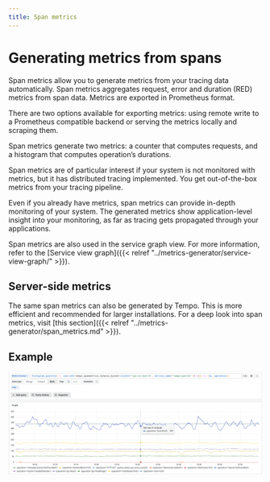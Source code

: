 ```yaml
---
title: Span metrics
---
```


# Generating metrics from spans

Span metrics allow you to generate metrics from your tracing data automatically.
Span metrics aggregates request, error and duration (RED) metrics from span data.
Metrics are exported in Prometheus format.

There are two options available for exporting metrics: using remote write to a Prometheus compatible backend or serving the metrics locally and scraping them.

Span metrics generate two metrics: a counter that computes requests, and a histogram that computes operation’s durations.

Span metrics are of particular interest if your system is not monitored with metrics,
but it has distributed tracing implemented.
You get out-of-the-box metrics from your tracing pipeline.

Even if you already have metrics, span metrics can provide in-depth monitoring of your system.
The generated metrics show application-level insight into your monitoring,
as far as tracing gets propagated through your applications.

Span metrics are also used in the service graph view.
For more information, refer to the [Service view graph]({{< relref "../metrics-generator/service-view-graph/" >}}).

## Server-side metrics

The same span metrics can also be generated by Tempo.
This is more efficient and recommended for larger installations.
For a deep look into span metrics, visit [this section]({{< relref "../metrics-generator/span_metrics.md" >}}).

## Example

<p align="center"><img src="../../metrics-generator/span-metrics-example.png" alt="Span metrics overview"></p>
